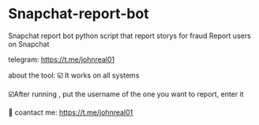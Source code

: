 # Snapchat-report-bot
Snapchat report bot python script that report storys for fraud
Report users on Snapchat

telegram: https://t.me/johnreal01

about the tool:
   ☑️ It works on all systems
   
   ☑️After running , put the username of the one you want to report, enter it

📨   coantact me: https://t.me/johnreal01
